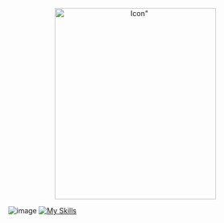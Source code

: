 <p align="center">
    <img width="320" height="380" src="https://static.wikia.nocookie.net/hellokitty/images/8/8d/Sanrio_Characters_Kuromi_Image016.png/revision/latest?cb=20170404142717" alt=Icon">
</p>

![image](https://cdn.discordapp.com/attachments/1155565875257147533/1156748938032984114/text-1695860826408.png?ex=651619e6&is=6514c866&hm=8e84e0f41219f8ad3b7647d41743631e330189ca6c3f54f0ff88292f625bcabc&)
[![My Skills](https://skillicons.dev/icons?i=python,kotlin,html&perline=4)](https://skillicons.dev)
